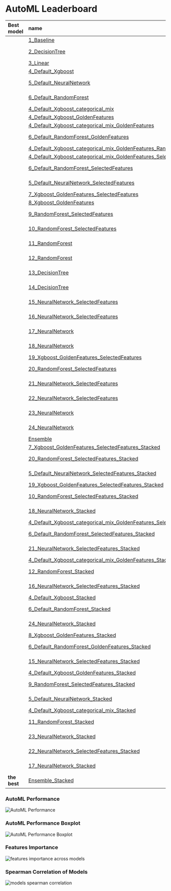 # AutoML Leaderboard

| Best model   | name                                                                                                                                                             | model_type     | metric_type   |   metric_value |   train_time |
|:-------------|:-----------------------------------------------------------------------------------------------------------------------------------------------------------------|:---------------|:--------------|---------------:|-------------:|
|              | [1_Baseline](1_Baseline/README.md)                                                                                                                               | Baseline       | rmse          |       1.22393  |         8.98 |
|              | [2_DecisionTree](2_DecisionTree/README.md)                                                                                                                       | Decision Tree  | rmse          |       0.996499 |        24.97 |
|              | [3_Linear](3_Linear/README.md)                                                                                                                                   | Linear         | rmse          |       1.16897  |        12.7  |
|              | [4_Default_Xgboost](4_Default_Xgboost/README.md)                                                                                                                 | Xgboost        | rmse          |       0.893028 |        15.63 |
|              | [5_Default_NeuralNetwork](5_Default_NeuralNetwork/README.md)                                                                                                     | Neural Network | rmse          |       1.16951  |         9.59 |
|              | [6_Default_RandomForest](6_Default_RandomForest/README.md)                                                                                                       | Random Forest  | rmse          |       0.939101 |        16.79 |
|              | [4_Default_Xgboost_categorical_mix](4_Default_Xgboost_categorical_mix/README.md)                                                                                 | Xgboost        | rmse          |       0.909468 |        17.41 |
|              | [4_Default_Xgboost_GoldenFeatures](4_Default_Xgboost_GoldenFeatures/README.md)                                                                                   | Xgboost        | rmse          |       0.899562 |        20.98 |
|              | [4_Default_Xgboost_categorical_mix_GoldenFeatures](4_Default_Xgboost_categorical_mix_GoldenFeatures/README.md)                                                   | Xgboost        | rmse          |       0.889398 |        18.42 |
|              | [6_Default_RandomForest_GoldenFeatures](6_Default_RandomForest_GoldenFeatures/README.md)                                                                         | Random Forest  | rmse          |       0.947986 |        22.15 |
|              | [4_Default_Xgboost_categorical_mix_GoldenFeatures_RandomFeature](4_Default_Xgboost_categorical_mix_GoldenFeatures_RandomFeature/README.md)                       | Xgboost        | rmse          |       0.896998 |        19.22 |
|              | [4_Default_Xgboost_categorical_mix_GoldenFeatures_SelectedFeatures](4_Default_Xgboost_categorical_mix_GoldenFeatures_SelectedFeatures/README.md)                 | Xgboost        | rmse          |       0.86261  |        17.08 |
|              | [6_Default_RandomForest_SelectedFeatures](6_Default_RandomForest_SelectedFeatures/README.md)                                                                     | Random Forest  | rmse          |       0.933495 |        18.2  |
|              | [5_Default_NeuralNetwork_SelectedFeatures](5_Default_NeuralNetwork_SelectedFeatures/README.md)                                                                   | Neural Network | rmse          |       1.07032  |        10.65 |
|              | [7_Xgboost_GoldenFeatures_SelectedFeatures](7_Xgboost_GoldenFeatures_SelectedFeatures/README.md)                                                                 | Xgboost        | rmse          |       0.854434 |        19.28 |
|              | [8_Xgboost_GoldenFeatures](8_Xgboost_GoldenFeatures/README.md)                                                                                                   | Xgboost        | rmse          |       0.895039 |        22.89 |
|              | [9_RandomForest_SelectedFeatures](9_RandomForest_SelectedFeatures/README.md)                                                                                     | Random Forest  | rmse          |       0.958517 |        17.42 |
|              | [10_RandomForest_SelectedFeatures](10_RandomForest_SelectedFeatures/README.md)                                                                                   | Random Forest  | rmse          |       0.928525 |        21.38 |
|              | [11_RandomForest](11_RandomForest/README.md)                                                                                                                     | Random Forest  | rmse          |       0.960211 |        20.58 |
|              | [12_RandomForest](12_RandomForest/README.md)                                                                                                                     | Random Forest  | rmse          |       0.934218 |        23.49 |
|              | [13_DecisionTree](13_DecisionTree/README.md)                                                                                                                     | Decision Tree  | rmse          |       0.982956 |        24.59 |
|              | [14_DecisionTree](14_DecisionTree/README.md)                                                                                                                     | Decision Tree  | rmse          |       1.00764  |        27.9  |
|              | [15_NeuralNetwork_SelectedFeatures](15_NeuralNetwork_SelectedFeatures/README.md)                                                                                 | Neural Network | rmse          |       1.16631  |        16.6  |
|              | [16_NeuralNetwork_SelectedFeatures](16_NeuralNetwork_SelectedFeatures/README.md)                                                                                 | Neural Network | rmse          |       1.12944  |        17.26 |
|              | [17_NeuralNetwork](17_NeuralNetwork/README.md)                                                                                                                   | Neural Network | rmse          |       1.22522  |        21.81 |
|              | [18_NeuralNetwork](18_NeuralNetwork/README.md)                                                                                                                   | Neural Network | rmse          |       1.12335  |        18.04 |
|              | [19_Xgboost_GoldenFeatures_SelectedFeatures](19_Xgboost_GoldenFeatures_SelectedFeatures/README.md)                                                               | Xgboost        | rmse          |       0.857616 |        25.18 |
|              | [20_RandomForest_SelectedFeatures](20_RandomForest_SelectedFeatures/README.md)                                                                                   | Random Forest  | rmse          |       0.923597 |        27.7  |
|              | [21_NeuralNetwork_SelectedFeatures](21_NeuralNetwork_SelectedFeatures/README.md)                                                                                 | Neural Network | rmse          |       1.1269   |        18.91 |
|              | [22_NeuralNetwork_SelectedFeatures](22_NeuralNetwork_SelectedFeatures/README.md)                                                                                 | Neural Network | rmse          |       1.21466  |        17.54 |
|              | [23_NeuralNetwork](23_NeuralNetwork/README.md)                                                                                                                   | Neural Network | rmse          |       1.17695  |        18.54 |
|              | [24_NeuralNetwork](24_NeuralNetwork/README.md)                                                                                                                   | Neural Network | rmse          |       1.15004  |       360.79 |
|              | [Ensemble](Ensemble/README.md)                                                                                                                                   | Ensemble       | rmse          |       0.84531  |         1.04 |
|              | [7_Xgboost_GoldenFeatures_SelectedFeatures_Stacked](7_Xgboost_GoldenFeatures_SelectedFeatures_Stacked/README.md)                                                 | Xgboost        | rmse          |       0.909394 |       683.68 |
|              | [20_RandomForest_SelectedFeatures_Stacked](20_RandomForest_SelectedFeatures_Stacked/README.md)                                                                   | Random Forest  | rmse          |       0.881999 |        43.35 |
|              | [5_Default_NeuralNetwork_SelectedFeatures_Stacked](5_Default_NeuralNetwork_SelectedFeatures_Stacked/README.md)                                                   | Neural Network | rmse          |       1.14509  |        25    |
|              | [19_Xgboost_GoldenFeatures_SelectedFeatures_Stacked](19_Xgboost_GoldenFeatures_SelectedFeatures_Stacked/README.md)                                               | Xgboost        | rmse          |       0.898595 |        32.09 |
|              | [10_RandomForest_SelectedFeatures_Stacked](10_RandomForest_SelectedFeatures_Stacked/README.md)                                                                   | Random Forest  | rmse          |       0.884725 |        33.64 |
|              | [18_NeuralNetwork_Stacked](18_NeuralNetwork_Stacked/README.md)                                                                                                   | Neural Network | rmse          |       1.04407  |        24.14 |
|              | [4_Default_Xgboost_categorical_mix_GoldenFeatures_SelectedFeatures_Stacked](4_Default_Xgboost_categorical_mix_GoldenFeatures_SelectedFeatures_Stacked/README.md) | Xgboost        | rmse          |       0.921497 |        30.57 |
|              | [6_Default_RandomForest_SelectedFeatures_Stacked](6_Default_RandomForest_SelectedFeatures_Stacked/README.md)                                                     | Random Forest  | rmse          |       0.880949 |        35.62 |
|              | [21_NeuralNetwork_SelectedFeatures_Stacked](21_NeuralNetwork_SelectedFeatures_Stacked/README.md)                                                                 | Neural Network | rmse          |       1.01922  |        24.48 |
|              | [4_Default_Xgboost_categorical_mix_GoldenFeatures_Stacked](4_Default_Xgboost_categorical_mix_GoldenFeatures_Stacked/README.md)                                   | Xgboost        | rmse          |       0.915991 |        36.49 |
|              | [12_RandomForest_Stacked](12_RandomForest_Stacked/README.md)                                                                                                     | Random Forest  | rmse          |       0.875873 |        38.17 |
|              | [16_NeuralNetwork_SelectedFeatures_Stacked](16_NeuralNetwork_SelectedFeatures_Stacked/README.md)                                                                 | Neural Network | rmse          |       1.07903  |        31.35 |
|              | [4_Default_Xgboost_Stacked](4_Default_Xgboost_Stacked/README.md)                                                                                                 | Xgboost        | rmse          |       0.910361 |        44.16 |
|              | [6_Default_RandomForest_Stacked](6_Default_RandomForest_Stacked/README.md)                                                                                       | Random Forest  | rmse          |       0.878988 |        51.6  |
|              | [24_NeuralNetwork_Stacked](24_NeuralNetwork_Stacked/README.md)                                                                                                   | Neural Network | rmse          |       1.1101   |        38.04 |
|              | [8_Xgboost_GoldenFeatures_Stacked](8_Xgboost_GoldenFeatures_Stacked/README.md)                                                                                   | Xgboost        | rmse          |       0.908965 |        48.79 |
|              | [6_Default_RandomForest_GoldenFeatures_Stacked](6_Default_RandomForest_GoldenFeatures_Stacked/README.md)                                                         | Random Forest  | rmse          |       0.883711 |        53.05 |
|              | [15_NeuralNetwork_SelectedFeatures_Stacked](15_NeuralNetwork_SelectedFeatures_Stacked/README.md)                                                                 | Neural Network | rmse          |       1.05243  |        53.12 |
|              | [4_Default_Xgboost_GoldenFeatures_Stacked](4_Default_Xgboost_GoldenFeatures_Stacked/README.md)                                                                   | Xgboost        | rmse          |       0.906527 |        57.37 |
|              | [9_RandomForest_SelectedFeatures_Stacked](9_RandomForest_SelectedFeatures_Stacked/README.md)                                                                     | Random Forest  | rmse          |       0.868091 |        66.29 |
|              | [5_Default_NeuralNetwork_Stacked](5_Default_NeuralNetwork_Stacked/README.md)                                                                                     | Neural Network | rmse          |       1.08726  |        57.93 |
|              | [4_Default_Xgboost_categorical_mix_Stacked](4_Default_Xgboost_categorical_mix_Stacked/README.md)                                                                 | Xgboost        | rmse          |       0.909585 |        79.01 |
|              | [11_RandomForest_Stacked](11_RandomForest_Stacked/README.md)                                                                                                     | Random Forest  | rmse          |       0.88155  |        67.34 |
|              | [23_NeuralNetwork_Stacked](23_NeuralNetwork_Stacked/README.md)                                                                                                   | Neural Network | rmse          |       1.24643  |        45.9  |
|              | [22_NeuralNetwork_SelectedFeatures_Stacked](22_NeuralNetwork_SelectedFeatures_Stacked/README.md)                                                                 | Neural Network | rmse          |       1.02938  |        49.48 |
|              | [17_NeuralNetwork_Stacked](17_NeuralNetwork_Stacked/README.md)                                                                                                   | Neural Network | rmse          |       1.01278  |        51.2  |
| **the best** | [Ensemble_Stacked](Ensemble_Stacked/README.md)                                                                                                                   | Ensemble       | rmse          |       0.842651 |         3.3  |

### AutoML Performance
![AutoML Performance](ldb_performance.png)

### AutoML Performance Boxplot
![AutoML Performance Boxplot](ldb_performance_boxplot.png)

### Features Importance
![features importance across models](features_heatmap.png)



### Spearman Correlation of Models
![models spearman correlation](correlation_heatmap.png)

